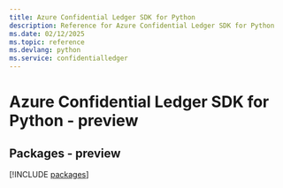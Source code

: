 ```yaml
---
title: Azure Confidential Ledger SDK for Python
description: Reference for Azure Confidential Ledger SDK for Python
ms.date: 02/12/2025
ms.topic: reference
ms.devlang: python
ms.service: confidentialledger
---
```

# Azure Confidential Ledger SDK for Python - preview
## Packages - preview
[!INCLUDE [packages](confidential-ledger-index.md)]
